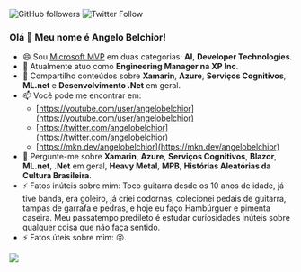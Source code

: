 ![GitHub followers](https://img.shields.io/github/followers/angelobelchior?style=flat-square)
![Twitter Follow](https://img.shields.io/twitter/follow/angelobelchior?style=flat-square)

### Olá 👋 Meu nome é Angelo Belchior!

- 😄 Sou [Microsoft MVP](https://mvp.microsoft.com/pt-br/PublicProfile/5001635?fullName=Angelo%20Luis%20%20) em duas categorias: **AI**, **Developer Technologies**.
- 🔭 Atualmente atuo como **Engineering Manager na XP Inc**.
- 👯 Compartilho conteúdos sobre **Xamarin**, **Azure**, **Serviços Cognitivos**, **ML.net** e **Desenvolvimento .Net** em geral.
- 📫 Você pode me encontrar em:
  - [https://youtube.com/user/angelobelchior](https://youtube.com/user/angelobelchior)
  - [https://twitter.com/angelobelchior](https://twitter.com/angelobelchior)
  - [https://mkn.dev/angelobelchior](https://mkn.dev/angelobelchior)
- 💬 Pergunte-me sobre **Xamarin**, **Azure**, **Serviços Cognitivos**, **Blazor**, **ML.net**, **.Net** em geral, **Heavy Metal**, **MPB**, **Histórias Aleatórias da Cultura Brasileira**.
- ⚡ Fatos inúteis sobre mim: Toco guitarra desde os 10 anos de idade, já tive banda, era goleiro, já criei codornas, colecionei pedais de guitarra, tampas de garrafa e pedras, e hoje eu faço Hambúrguer e pimenta caseira. Meu passatempo predileto é estudar curiosidades inúteis sobre qualquer coisa que não faça sentido.
- ⚡ Fatos úteis sobre mim: 😜.

<div>
  <img align="left" src="https://github-readme-stats.vercel.app/api?username=angelobelchior&show_icons=true&count_private=true" />
</div>

<!--

- 🔭 I’m currently working on ...
- 🌱 I’m currently learning ...
- 👯 I’m looking to collaborate on ...
- 🤔 I’m looking for help with ...
- 💬 Ask me about ...
- 📫 How to reach me: ...
- 😄 Pronouns: ...
- ⚡ Fun fact: ...

-->
